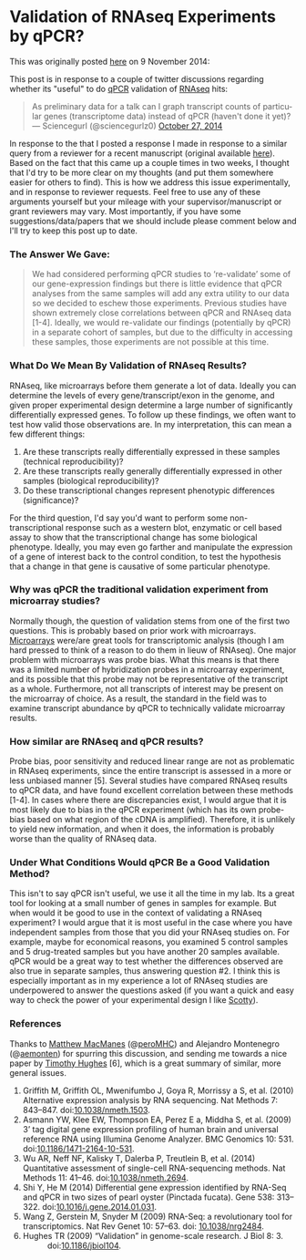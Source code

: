 # Validation of RNAseq Experiments by qPCR?

This was originally posted [here](http://dave-bridges.blogspot.com/2014/11/validation-of-rnaseq-experiments-by-qpcr.html) on 9 November 2014:


This post is in response to a couple of twitter discussions regarding whether its "useful" to do <a href="http://en.wikipedia.org/wiki/Real-time_polymerase_chain_reaction">qPCR</a> validation of <a href="http://en.wikipedia.org/wiki/RNA-Seq">RNAseq</a> hits:

<blockquote class="twitter-tweet" lang="en">
As preliminary data for a talk can I graph transcript counts of particular genes (transcriptome data) instead of qPCR (haven't done it yet)?
— Sciencegurl (@sciencegurlz0) <a href="https://twitter.com/sciencegurlz0/status/526718661646876672">October 27, 2014</a></blockquote>


<script async="" charset="utf-8" src="//platform.twitter.com/widgets.js"></script>

In response to the that I posted a response I made in response to a similar query from a reviewer for a recent manuscript (original available <a href="https://github.com/BridgesLab/CushingAcromegalyStudy/issues/41#issuecomment-60597409">here</a>).  Based on the fact that this came up a couple times in two weeks, I thought that I'd try to be more clear on my thoughts (and put them somewhere easier for others to find).  This is how we address this issue experimentally, and in response to reviewer requests.  Feel free to use any of these arguments yourself but your mileage with your supervisor/manuscript or grant reviewers may vary.  Most importantly, if you have some suggestions/data/papers that we should include please comment below and I'll try to keep this post up to date.
<h3>
The Answer We Gave:</h3>
<blockquote>
We had considered performing qPCR studies to ‘re-validate’ some of our gene-expression findings but there is little evidence that qPCR analyses from the same samples will add any extra utility to our data so we decided to eschew those experiments. Previous studies have shown extremely close correlations between qPCR and RNAseq data [1-4]. Ideally, we would re-validate our findings (potentially by qPCR) in a separate cohort of samples, but due to the difficulty in accessing these samples, those experiments are not possible at this time.</blockquote>

<h3>
What Do We Mean By Validation of RNAseq Results?</h3>
<div>
RNAseq, like microarrays before them generate a lot of data.  Ideally you can determine the levels of every gene/transcript/exon in the genome, and given proper experimental design determine a large number of significantly differentially expressed genes.  To follow up these findings, we often want to test how valid those observations are.  In my interpretation, this can mean a few different things:
<ol>
<li>Are these transcripts really differentially expressed in these samples (technical reproducibility)?</li>
<li>Are these transcripts really generally differentially expressed in other samples (biological reproducibility)?</li>
<li>Do these transcriptional changes represent phenotypic differences (significance)?</li>
</ol>
For the third question, I'd say you'd want to perform some non-transcriptional response such as a western blot, enzymatic or cell based assay to show that the transcriptional change has some biological phenotype.  Ideally, you may even go farther and manipulate the expression of a gene of interest back to the control condition, to test the hypothesis that a change in that gene is causative of some particular phenotype.&nbsp;</div>
<div>
<h3>
Why was qPCR the traditional validation experiment from microarray studies?</h3>
</div>
<div>
Normally though, the question of validation stems from one of the first two questions.  This is probably based on prior work with microarrays.  <a href="http://en.wikipedia.org/wiki/DNA_microarray">Microarrays</a> were/are great tools for transcriptomic analysis (though I am hard pressed to think of a reason to do them in lieuw of RNAseq).  One major problem with microarrays was probe bias.  What this means is that there was a limited number of hybridization probes in a microarray experiment, and its possible that this probe may not be representative of the transcript as a whole.  Furthermore, not all transcripts of interest may be present on the microarray of choice.  As a result, the standard in the field was to examine transcript abundance by qPCR to technically validate microarray results.</div>
<div>
<h3>
How similar are RNAseq and qPCR results?</h3>
</div>
<div>
Probe bias, poor sensitivity and reduced linear range are not as problematic in RNAseq experiments, since the entire transcript is assessed in a more or less unbiased manner [5].  Several studies have compared RNAseq results to qPCR data, and have found excellent correlation between these methods [1-4].  In cases where there are discrepancies exist, I would argue that it is most likely due to bias in the qPCR experiment (which has its own probe-bias based on what region of the cDNA is amplified).  Therefore, it is unlikely to yield new information, and when it does, the information is probably worse than the quality of RNAseq data.</div>
<div>
<h3>
Under What Conditions Would qPCR Be a Good Validation Method?</h3>
This isn't to say qPCR isn't useful, we use it all the time in my lab.  Its a great tool for looking at a small number of genes in samples for example.  But when would it be good to use in the context of validating a RNAseq experiment?  I would argue that it is most useful in the case where you have independent samples from those that you did your RNAseq studies on.  For example, maybe for economical reasons, you examined 5 control samples and 5 drug-treated samples but you have another 20 samples available.  qPCR would be a great way to test whether the differences observed are also true in separate samples, thus answering question #2.  I think this is especially important as in my experience a lot of RNAseq studies are underpowered to answer the questions asked (if you want a quick and easy way to check the power of your experimental design I like <a href="http://bioinformatics.bc.edu/marthlab/scotty/scotty.php">Scotty</a>).</div>
<div>
<h3>
References</h3>
</div>
<div>
Thanks to <a href="http://genomebio.org/">Matthew MacManes</a> (@<a href="http://twitter.com/peroMHC">peroMHC</a>) and Alejandro Montenegro (@<a href="http://twitter.com/aemonten">aemonten</a>) for spurring this discussion, and sending me towards a nice paper by <a href="http://hugheslab.ccbr.utoronto.ca/">Timothy Hughes</a> [6], which is a great summary of similar, more general issues.</div>
<div>
<ol>
<li>Griffith M, Griffith OL, Mwenifumbo J, Goya R, Morrissy a S, et al. (2010) Alternative expression analysis by RNA sequencing. Nat Methods 7: 843–847. doi:<a href="http://dx.doi.org/10.1038/nmeth.1503">10.1038/nmeth.1503</a>.</li>
<li>Asmann YW, Klee EW, Thompson EA, Perez E a, Middha S, et al. (2009) 3’ tag digital gene expression profiling of human brain and universal reference RNA using Illumina Genome Analyzer. BMC Genomics 10: 531. doi:<a href="http://dx.doi.org/10.1186/1471-2164-10-531">10.1186/1471-2164-10-531</a>.</li>
<li>Wu AR, Neff NF, Kalisky T, Dalerba P, Treutlein B, et al. (2014) Quantitative assessment of single-cell RNA-sequencing methods. Nat Methods 11: 41–46. doi:<a href="http://dx.doi.org/10.1038/nmeth.2694">10.1038/nmeth.2694</a>.</li>
<li>Shi Y, He M (2014) Differential gene expression identified by RNA-Seq and qPCR in two sizes of pearl oyster (Pinctada fucata). Gene 538: 313–322. doi:<a href="http://dx.doi.org/10.1016/j.gene.2014.01.031">10.1016/j.gene.2014.01.031</a>.</li>
<li>Wang Z, Gerstein M, Snyder M (2009) RNA-Seq: a revolutionary tool for transcriptomics. Nat Rev Genet 10: 57–63. doi: <a href="http://dx.doi.org/10.1038/nrg2484">10.1038/nrg2484</a>.</li>
<li><div style="margin-left: 32pt; text-indent: -32.0pt;">
Hughes TR (2009) “Validation” in genome-scale research. J Biol 8: 3. doi:<a href="http://dx.doi.org/10.1186/jbiol104">10.1186/jbiol104</a>.</div>
</li>
</ol>
</div>
